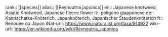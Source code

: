 

rank:: [[species]]
alias:: [[Reynoutria japonica]]
en:: Japanese knotweed, Asiatic Knotweed, Japanese fleece flower
it:: poligono giapponese
de:: Kamtschatka-Knöterich, Japanknöterich, Japanischer Staudenknöterich
fr:: Renouée du Japon
iNat-url:: https://www.inaturalist.org/taxa/914922
wiki-url:: https://en.wikipedia.org/wiki/Reynoutria_japonica